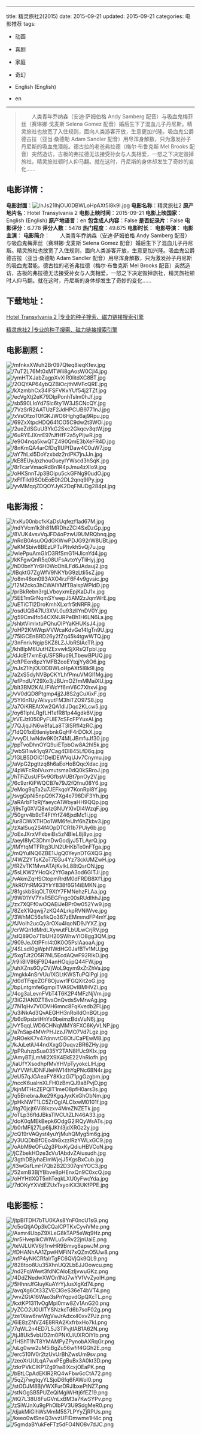 
---
title: 精灵旅社2(2015)
date: 2015-09-21
updated: 2015-09-21
categories: 电影推荐
tags:
- 动画
- 喜剧
- 家庭
- 奇幻

- English (English)
- en
---


> 　　人类青年乔纳森（安迪·萨姆伯格 Andy Samberg 配音）与吸血鬼梅菲丝（赛琳娜·戈麦斯 Selena Gomez 配音）婚后生下了混血儿子丹尼斯。精灵旅社也放宽了入住规则，面向人类游客开放，生意更加兴隆。吸血鬼公爵德古拉（亚当·桑德勒 Adam Sandler 配音）用尽浑身解数，只为激发孙子丹尼斯的吸血鬼潜能。德古拉的老爸弗拉德（梅尔·布鲁克斯 Mel Brooks 配音）突然造访，古板的弗拉德无法接受孙女与人类相爱，一怒之下决定毁掉旅社，精灵旅社顿时人仰马翻。就在这时，丹尼斯的身体却发生了奇妙的变化……

## **电影详情**：

**电影封面**：<img src="https://image.tmdb.org/t/p/w200/nJs21lhjOU0DBWLoHpAXt5l8k9l.jpg" alt="/nJs21lhjOU0DBWLoHpAXt5l8k9l.jpg" title="/nJs21lhjOU0DBWLoHpAXt5l8k9l.jpg">
**电影名称**：精灵旅社2
**原产地片名**：Hotel Transylvania 2
**电影上映时间**：2015-09-21
**电影上映国家**：English (English)
**原产地语言**：en
**包含成人内容**：False
**是否纪录片**：False
**电影评分**：6.778
**评分人数**：5478
**热门程度**：49.675
**电影时长**：
**电影导演**：
**电影主演**：
**电影简介**：　　人类青年乔纳森（安迪·萨姆伯格 Andy Samberg 配音）与吸血鬼梅菲丝（赛琳娜·戈麦斯 Selena Gomez 配音）婚后生下了混血儿子丹尼斯。精灵旅社也放宽了入住规则，面向人类游客开放，生意更加兴隆。吸血鬼公爵德古拉（亚当·桑德勒 Adam Sandler 配音）用尽浑身解数，只为激发孙子丹尼斯的吸血鬼潜能。德古拉的老爸弗拉德（梅尔·布鲁克斯 Mel Brooks 配音）突然造访，古板的弗拉德无法接受孙女与人类相爱，一怒之下决定毁掉旅社，精灵旅社顿时人仰马翻。就在这时，丹尼斯的身体却发生了奇妙的变化……

## **下载地址**：
[Hotel Transylvania 2 |专业的种子搜索、磁力链接搜索引擎](https://movie.amd794.com:2083/?search=Hotel%20Transylvania%202&ordering=&mode=match_phrase&page_size=10&page=1)

[精灵旅社2 |专业的种子搜索、磁力链接搜索引擎](https://movie.amd794.com:2083/?search=%E7%B2%BE%E7%81%B5%E6%97%85%E7%A4%BE2&ordering=&mode=match_phrase&page_size=10&page=1)
 

## **电影剧照**：
<img src="https://image.tmdb.org/t/p/original/mfnkxXWuh2Br097Qteq8ieqKfev.jpg" alt="/mfnkxXWuh2Br097Qteq8ieqKfev.jpg" title="/mfnkxXWuh2Br097Qteq8ieqKfev.jpg"><img src="https://image.tmdb.org/t/p/original/7uT2L76Mt0xMTWii8gAosW0Cjl4.jpg" alt="/7uT2L76Mt0xMTWii8gAosW0Cjl4.jpg" title="/7uT2L76Mt0xMTWii8gAosW0Cjl4.jpg"><img src="https://image.tmdb.org/t/p/original/ymHTXJabZagpXvXIR0litdXC8BT.jpg" alt="/ymHTXJabZagpXvXIR0litdXC8BT.jpg" title="/ymHTXJabZagpXvXIR0litdXC8BT.jpg"><img src="https://image.tmdb.org/t/p/original/2OQYAP64ybQZBiOcjthMVFcQRE.jpg" alt="/2OQYAP64ybQZBiOcjthMVFcQRE.jpg" title="/2OQYAP64ybQZBiOcjthMVFcQRE.jpg"><img src="https://image.tmdb.org/t/p/original/kXzmbhCx34lFSFVKxYUf54j2TZf.jpg" alt="/kXzmbhCx34lFSFVKxYUf54j2TZf.jpg" title="/kXzmbhCx34lFSFVKxYUf54j2TZf.jpg"><img src="https://image.tmdb.org/t/p/original/ecVgXtj2eK79DIpPonhTsIm0hJf.jpg" alt="/ecVgXtj2eK79DIpPonhTsIm0hJf.jpg" title="/ecVgXtj2eK79DIpPonhTsIm0hJf.jpg"><img src="https://image.tmdb.org/t/p/original/sb590LIoYd7Slc6ty1W3JSCNcQY.jpg" alt="/sb590LIoYd7Slc6ty1W3JSCNcQY.jpg" title="/sb590LIoYd7Slc6ty1W3JSCNcQY.jpg"><img src="https://image.tmdb.org/t/p/original/7VzSrR2AATUzF2JdHPCUB9771nJ.jpg" alt="/7VzSrR2AATUzF2JdHPCUB9771nJ.jpg" title="/7VzSrR2AATUzF2JdHPCUB9771nJ.jpg"><img src="https://image.tmdb.org/t/p/original/xVsOfzoT0fGKJWO6Hghg6aj9Rpu.jpg" alt="/xVsOfzoT0fGKJWO6Hghg6aj9Rpu.jpg" title="/xVsOfzoT0fGKJWO6Hghg6aj9Rpu.jpg"><img src="https://image.tmdb.org/t/p/original/69ZxXtpcHDQ641CO5C9dw2t3WOi.jpg" alt="/69ZxXtpcHDQ641CO5C9dw2t3WOi.jpg" title="/69ZxXtpcHDQ641CO5C9dw2t3WOi.jpg"><img src="https://image.tmdb.org/t/p/original/2ueZdSGuU3YkG2Sxc2Gkqcv3qtW.jpg" alt="/2ueZdSGuU3YkG2Sxc2Gkqcv3qtW.jpg" title="/2ueZdSGuU3YkG2Sxc2Gkqcv3qtW.jpg"><img src="https://image.tmdb.org/t/p/original/6uRYEJXnrE97rJfHfF2a5yPIjwR.jpg" alt="/6uRYEJXnrE97rJfHfF2a5yPIjwR.jpg" title="/6uRYEJXnrE97rJfHfF2a5yPIjwR.jpg"><img src="https://image.tmdb.org/t/p/original/e9O4nqa5kwQTZ490QmE3bXeFR4D.jpg" alt="/e9O4nqa5kwQTZ490QmE3bXeFR4D.jpg" title="/e9O4nqa5kwQTZ490QmE3bXeFR4D.jpg"><img src="https://image.tmdb.org/t/p/original/8nKmQA4arCfDq1lUPfDaw4C0uW7.jpg" alt="/8nKmQA4arCfDq1lUPfDaw4C0uW7.jpg" title="/8nKmQA4arCfDq1lUPfDaw4C0uW7.jpg"><img src="https://image.tmdb.org/t/p/original/aY7hLxI5DoYzxbdz2rdPK7jnJJn.jpg" alt="/aY7hLxI5DoYzxbdz2rdPK7jnJJn.jpg" title="/aY7hLxI5DoYzxbdz2rdPK7jnJJn.jpg"><img src="https://image.tmdb.org/t/p/original/kE8EUyJpzhouOueyIYWscd3hSqK.jpg" alt="/kE8EUyJpzhouOueyIYWscd3hSqK.jpg" title="/kE8EUyJpzhouOueyIYWscd3hSqK.jpg"><img src="https://image.tmdb.org/t/p/original/8rTcarVmaoRd8n1R4pJmu4zXIo9.jpg" alt="/8rTcarVmaoRd8n1R4pJmu4zXIo9.jpg" title="/8rTcarVmaoRd8n1R4pJmu4zXIo9.jpg"><img src="https://image.tmdb.org/t/p/original/oHKSnnTJp3BOipu5ckGFNg90udO.jpg" alt="/oHKSnnTJp3BOipu5ckGFNg90udO.jpg" title="/oHKSnnTJp3BOipu5ckGFNg90udO.jpg"><img src="https://image.tmdb.org/t/p/original/xFfTild9SObEoE0h2DL2qnq9IPy.jpg" alt="/xFfTild9SObEoE0h2DL2qnq9IPy.jpg" title="/xFfTild9SObEoE0h2DL2qnq9IPy.jpg"><img src="https://image.tmdb.org/t/p/original/yvMMqqZDQOYJyK2DqFNUDg284pI.jpg" alt="/yvMMqqZDQOYJyK2DqFNUDg284pI.jpg" title="/yvMMqqZDQOYJyK2DqFNUDg284pI.jpg">

## **电影海报**：
<img src="https://image.tmdb.org/t/p/original/rxKu00nbcfkKaDsUqfezf1ad67M.jpg" alt="/rxKu00nbcfkKaDsUqfezf1ad67M.jpg" title="/rxKu00nbcfkKaDsUqfezf1ad67M.jpg"><img src="https://image.tmdb.org/t/p/original/ndYVcm1k3h81MRDhzZCI4SxDzGp.jpg" alt="/ndYVcm1k3h81MRDhzZCI4SxDzGp.jpg" title="/ndYVcm1k3h81MRDhzZCI4SxDzGp.jpg"><img src="https://image.tmdb.org/t/p/original/8VUK4vsvVqJFD4oPzwU9UMRQbnq.jpg" alt="/8VUK4vsvVqJFD4oPzwU9UMRQbnq.jpg" title="/8VUK4vsvVqJFD4oPzwU9UMRQbnq.jpg"><img src="https://image.tmdb.org/t/p/original/nRdB0AsuOQdGKWwPDJG92rW8UBt.jpg" alt="/nRdB0AsuOQdGKWwPDJG92rW8UBt.jpg" title="/nRdB0AsuOQdGKWwPDJG92rW8UBt.jpg"><img src="https://image.tmdb.org/t/p/original/eKMSbiw8BEzLPTuPItvkh5vQj7u.jpg" alt="/eKMSbiw8BEzLPTuPItvkh5vQj7u.jpg" title="/eKMSbiw8BEzLPTuPItvkh5vQj7u.jpg"><img src="https://image.tmdb.org/t/p/original/wiePpuAmGIrD3RfSmG1HJlcnYd4.jpg" alt="/wiePpuAmGIrD3RfSmG1HJlcnYd4.jpg" title="/wiePpuAmGIrD3RfSmG1HJlcnYd4.jpg"><img src="https://image.tmdb.org/t/p/original/kKFgwQnR5q08UFsAvtoYyTIiHyj.jpg" alt="/kKFgwQnR5q08UFsAvtoYyTIiHyj.jpg" title="/kKFgwQnR5q08UFsAvtoYyTIiHyj.jpg"><img src="https://image.tmdb.org/t/p/original/hD0bnYYr6H0WcOhILFd6JAdauj2.jpg" alt="/hD0bnYYr6H0WcOhILFd6JAdauj2.jpg" title="/hD0bnYYr6H0WcOhILFd6JAdauj2.jpg"><img src="https://image.tmdb.org/t/p/original/lBqktG7ZgWfV9NKYbG9zLtIi5sZ.jpg" alt="/lBqktG7ZgWfV9NKYbG9zLtIi5sZ.jpg" title="/lBqktG7ZgWfV9NKYbG9zLtIi5sZ.jpg"><img src="https://image.tmdb.org/t/p/original/o8m46on093AXO4rzF6F4v9gvsic.jpg" alt="/o8m46on093AXO4rzF6F4v9gvsic.jpg" title="/o8m46on093AXO4rzF6F4v9gvsic.jpg"><img src="https://image.tmdb.org/t/p/original/12M2cko3hCWAIYMfTBaispWPldD.jpg" alt="/12M2cko3hCWAIYMfTBaispWPldD.jpg" title="/12M2cko3hCWAIYMfTBaispWPldD.jpg"><img src="https://image.tmdb.org/t/p/original/prBkRebn3rgLVboyxmEpjKaDJ1x.jpg" alt="/prBkRebn3rgLVboyxmEpjKaDJ1x.jpg" title="/prBkRebn3rgLVboyxmEpjKaDJ1x.jpg"><img src="https://image.tmdb.org/t/p/original/5EE1mGrNqmSYwepJ5AM2zJqmWrE.jpg" alt="/5EE1mGrNqmSYwepJ5AM2zJqmWrE.jpg" title="/5EE1mGrNqmSYwepJ5AM2zJqmWrE.jpg"><img src="https://image.tmdb.org/t/p/original/uETiCTl2DroKmhXLxrfr5tNRFR.jpg" alt="/uETiCTl2DroKmhXLxrfr5tNRFR.jpg" title="/uETiCTl2DroKmhXLxrfr5tNRFR.jpg"><img src="https://image.tmdb.org/t/p/original/osdUQB47lU3XVL0u93zlIYnDV0Y.jpg" alt="/osdUQB47lU3XVL0u93zlIYnDV0Y.jpg" title="/osdUQB47lU3XVL0u93zlIYnDV0Y.jpg"><img src="https://image.tmdb.org/t/p/original/g59Cm4fo54CXNURPeBh1H6LN6La.jpg" alt="/g59Cm4fo54CXNURPeBh1H6LN6La.jpg" title="/g59Cm4fo54CXNURPeBh1H6LN6La.jpg"><img src="https://image.tmdb.org/t/p/original/shbtVimIxtuPQhuOlPYaKHUKsJ4.jpg" alt="/shbtVimIxtuPQhuOlPYaKHUKsJ4.jpg" title="/shbtVimIxtuPQhuOlPYaKHUKsJ4.jpg"><img src="https://image.tmdb.org/t/p/original/oHP2KMWqsVVWcaKdvGe14IgTn9U.jpg" alt="/oHP2KMWqsVVWcaKdvGe14IgTn9U.jpg" title="/oHP2KMWqsVVWcaKdvGe14IgTn9U.jpg"><img src="https://image.tmdb.org/t/p/original/75lGCEnBRD26y2fZq45k4tgwWTQ.jpg" alt="/75lGCEnBRD26y2fZq45k4tgwWTQ.jpg" title="/75lGCEnBRD26y2fZq45k4tgwWTQ.jpg"><img src="https://image.tmdb.org/t/p/original/3nFnrivNgipSKZ8LZJJbRSlAcTR.jpg" alt="/3nFnrivNgipSKZ8LZJJbRSlAcTR.jpg" title="/3nFnrivNgipSKZ8LZJJbRSlAcTR.jpg"><img src="https://image.tmdb.org/t/p/original/kh8lpM6UutHZExvwkSjXRsQTpbl.jpg" alt="/kh8lpM6UutHZExvwkSjXRsQTpbl.jpg" title="/kh8lpM6UutHZExvwkSjXRsQTpbl.jpg"><img src="https://image.tmdb.org/t/p/original/dJcEf7xmEqUSFSRud9LTbewBPUQ.jpg" alt="/dJcEf7xmEqUSFSRud9LTbewBPUQ.jpg" title="/dJcEf7xmEqUSFSRud9LTbewBPUQ.jpg"><img src="https://image.tmdb.org/t/p/original/cftPEen8pzYMFB2coEYtqjYy8O6.jpg" alt="/cftPEen8pzYMFB2coEYtqjYy8O6.jpg" title="/cftPEen8pzYMFB2coEYtqjYy8O6.jpg"><img src="https://image.tmdb.org/t/p/original/nJs21lhjOU0DBWLoHpAXt5l8k9l.jpg" alt="/nJs21lhjOU0DBWLoHpAXt5l8k9l.jpg" title="/nJs21lhjOU0DBWLoHpAXt5l8k9l.jpg"><img src="https://image.tmdb.org/t/p/original/a2xS5dyNVBpCKYLhfPmuVMGl1Mg.jpg" alt="/a2xS5dyNVBpCKYLhfPmuVMGl1Mg.jpg" title="/a2xS5dyNVBpCKYLhfPmuVMGl1Mg.jpg"><img src="https://image.tmdb.org/t/p/original/efPndUY29Xo3jJBUmOZfmMMaiXU.jpg" alt="/efPndUY29Xo3jJBUmOZfmMMaiXU.jpg" title="/efPndUY29Xo3jJBUmOZfmMMaiXU.jpg"><img src="https://image.tmdb.org/t/p/original/blt3BM2KALIFWcYf6mV6C7Xhxvi.jpg" alt="/blt3BM2KALIFWcYf6mV6C7Xhxvi.jpg" title="/blt3BM2KALIFWcYf6mV6C7Xhxvi.jpg"><img src="https://image.tmdb.org/t/p/original/vV0dQD8Ptgmp4jj2J8S2gCuXixF.jpg" alt="/vV0dQD8Ptgmp4jj2J8S2gCuXixF.jpg" title="/vV0dQD8Ptgmp4jj2J8S2gCuXixF.jpg"><img src="https://image.tmdb.org/t/p/original/5YI6n1Uy7AlvyutFM3hiTZO97S8.jpg" alt="/5YI6n1Uy7AlvyutFM3hiTZO97S8.jpg" title="/5YI6n1Uy7AlvyutFM3hiTZO97S8.jpg"><img src="https://image.tmdb.org/t/p/original/a7OiKREAtXw2QA1dlJDqc2KLcw5.jpg" alt="/a7OiKREAtXw2QA1dlJDqc2KLcw5.jpg" title="/a7OiKREAtXw2QA1dlJDqc2KLcw5.jpg"><img src="https://image.tmdb.org/t/p/original/oy61lphLRgfLH1efR81p44gdk6V.jpg" alt="/oy61lphLRgfLH1efR81p44gdk6V.jpg" title="/oy61lphLRgfLH1efR81p44gdk6V.jpg"><img src="https://image.tmdb.org/t/p/original/rVEJzI050PyFUlE7cSFcFPYuxAI.jpg" alt="/rVEJzI050PyFUlE7cSFcFPYuxAI.jpg" title="/rVEJzI050PyFUlE7cSFcFPYuxAI.jpg"><img src="https://image.tmdb.org/t/p/original/7QJjqJiN6w8faLa8T3ISRfI4zRC.jpg" alt="/7QJjqJiN6w8faLa8T3ISRfI4zRC.jpg" title="/7QJjqJiN6w8faLa8T3ISRfI4zRC.jpg"><img src="https://image.tmdb.org/t/p/original/1dQ01xiEtleniybnkGqHF4rDOkX.jpg" alt="/1dQ01xiEtleniybnkGqHF4rDOkX.jpg" title="/1dQ01xiEtleniybnkGqHF4rDOkX.jpg"><img src="https://image.tmdb.org/t/p/original/vvyDLlwNdw9K0t74MLJBmfuJf30.jpg" alt="/vvyDLlwNdw9K0t74MLJBmfuJf30.jpg" title="/vvyDLlwNdw9K0t74MLJBmfuJf30.jpg"><img src="https://image.tmdb.org/t/p/original/ppTvoDhnOYQ9uiETpbOw8A2hI5k.jpg" alt="/ppTvoDhnOYQ9uiETpbOw8A2hI5k.jpg" title="/ppTvoDhnOYQ9uiETpbOw8A2hI5k.jpg"><img src="https://image.tmdb.org/t/p/original/wbSi1iwk1yq97Cag4Dl845LfD6q.jpg" alt="/wbSi1iwk1yq97Cag4Dl845LfD6q.jpg" title="/wbSi1iwk1yq97Cag4Dl845LfD6q.jpg"><img src="https://image.tmdb.org/t/p/original/1GLB5DOlC1DelDEWVqUJv7Cnymu.jpg" alt="/1GLB5DOlC1DelDEWVqUJv7Cnymu.jpg" title="/1GLB5DOlC1DelDEWVqUJv7Cnymu.jpg"><img src="https://image.tmdb.org/t/p/original/aVpG2pgttzq8h6aEoHoBQqcXdac.jpg" alt="/aVpG2pgttzq8h6aEoHoBQqcXdac.jpg" title="/aVpG2pgttzq8h6aEoHoBQqcXdac.jpg"><img src="https://image.tmdb.org/t/p/original/4pWFcRoIVuxmutsma0dQ0kSRroJ.jpg" alt="/4pWFcRoIVuxmutsma0dQ0kSRroJ.jpg" title="/4pWFcRoIVuxmutsma0dQ0kSRroJ.jpg"><img src="https://image.tmdb.org/t/p/original/hTFiZusUF5v9GfbsVUBt7pnOy2V.jpg" alt="/hTFiZusUF5v9GfbsVUBt7pnOy2V.jpg" title="/hTFiZusUF5v9GfbsVUBt7pnOy2V.jpg"><img src="https://image.tmdb.org/t/p/original/6c9zrKiFWQCB7e79J2fQfnu08Y6.jpg" alt="/6c9zrKiFWQCB7e79J2fQfnu08Y6.jpg" title="/6c9zrKiFWQCB7e79J2fQfnu08Y6.jpg"><img src="https://image.tmdb.org/t/p/original/eMog9qTa2u7JEFkqoY7KonRpl8Y.jpg" alt="/eMog9qTa2u7JEFkqoY7KonRpl8Y.jpg" title="/eMog9qTa2u7JEFkqoY7KonRpl8Y.jpg"><img src="https://image.tmdb.org/t/p/original/svgQpNi5npQ9K7Xg4e798DiF3Yh.jpg" alt="/svgQpNi5npQ9K7Xg4e798DiF3Yh.jpg" title="/svgQpNi5npQ9K7Xg4e798DiF3Yh.jpg"><img src="https://image.tmdb.org/t/p/original/aRArbF1zRjYaeycA1WbyaHH9QQp.jpg" alt="/aRArbF1zRjYaeycA1WbyaHH9QQp.jpg" title="/aRArbF1zRjYaeycA1WbyaHH9QQp.jpg"><img src="https://image.tmdb.org/t/p/original/j9sTg0XVQ8wIzGNUYXIvDl4WzqF.jpg" alt="/j9sTg0XVQ8wIzGNUYXIvDl4WzqF.jpg" title="/j9sTg0XVQ8wIzGNUYXIvDl4WzqF.jpg"><img src="https://image.tmdb.org/t/p/original/50grv4b9cT4FtYrfZ46jxdMc1i.jpg" alt="/50grv4b9cT4FtYrfZ46jxdMc1i.jpg" title="/50grv4b9cT4FtYrfZ46jxdMc1i.jpg"><img src="https://image.tmdb.org/t/p/original/ur8CiWXTHDo1WM6feUhf6hZkbv3.jpg" alt="/ur8CiWXTHDo1WM6feUhf6hZkbv3.jpg" title="/ur8CiWXTHDo1WM6feUhf6hZkbv3.jpg"><img src="https://image.tmdb.org/t/p/original/zXalSuq2S4f4OpDTCR1b7PUiy6b.jpg" alt="/zXalSuq2S4f4OpDTCR1b7PUiy6b.jpg" title="/zXalSuq2S4f4OpDTCR1b7PUiy6b.jpg"><img src="https://image.tmdb.org/t/p/original/oExJXrxVFxbeiBs5zNBleL8j8yo.jpg" alt="/oExJXrxVFxbeiBs5zNBleL8j8yo.jpg" title="/oExJXrxVFxbeiBs5zNBleL8j8yo.jpg"><img src="https://image.tmdb.org/t/p/original/aeyI8IyC3DhmDwGodjyJ5TLAyrQ.jpg" alt="/aeyI8IyC3DhmDwGodjyJ5TLAyrQ.jpg" title="/aeyI8IyC3DhmDwGodjyJ5TLAyrQ.jpg"><img src="https://image.tmdb.org/t/p/original/lMYtqMTFRtg3UN2UHKbTe0nFTga.jpg" alt="/lMYtqMTFRtg3UN2UHKbTe0nFTga.jpg" title="/lMYtqMTFRtg3UN2UHKbTe0nFTga.jpg"><img src="https://image.tmdb.org/t/p/original/mQYuINQ6ZBE1iJgQ0YeynDTGXQG.jpg" alt="/mQYuINQ6ZBE1iJgQ0YeynDTGXQG.jpg" title="/mQYuINQ6ZBE1iJgQ0YeynDTGXQG.jpg"><img src="https://image.tmdb.org/t/p/original/4WZ2YTsKZoT7EGu4Yz73ckUMZwH.jpg" alt="/4WZ2YTsKZoT7EGu4Yz73ckUMZwH.jpg" title="/4WZ2YTsKZoT7EGu4Yz73ckUMZwH.jpg"><img src="https://image.tmdb.org/t/p/original/fRZvTK1MvnATAjKvIkL88tQsrON.jpg" alt="/fRZvTK1MvnATAjKvIkL88tQsrON.jpg" title="/fRZvTK1MvnATAjKvIkL88tQsrON.jpg"><img src="https://image.tmdb.org/t/p/original/5sLKW2YHcQk2YfGapA3od6GITJl.jpg" alt="/5sLKW2YHcQk2YfGapA3od6GITJl.jpg" title="/5sLKW2YHcQk2YfGapA3od6GITJl.jpg"><img src="https://image.tmdb.org/t/p/original/vAkmZqHSCtopmRrdM0dFRDB8Xf1.jpg" alt="/vAkmZqHSCtopmRrdM0dFRDB8Xf1.jpg" title="/vAkmZqHSCtopmRrdM0dFRDB8Xf1.jpg"><img src="https://image.tmdb.org/t/p/original/ikR0YtRMG3YlrY838f6G14iEMKN.jpg" alt="/ikR0YtRMG3YlrY838f6G14iEMKN.jpg" title="/ikR0YtRMG3YlrY838f6G14iEMKN.jpg"><img src="https://image.tmdb.org/t/p/original/8fgskbSiqOLT9XtY7FMNehzFLAa.jpg" alt="/8fgskbSiqOLT9XtY7FMNehzFLAa.jpg" title="/8fgskbSiqOLT9XtY7FMNehzFLAa.jpg"><img src="https://image.tmdb.org/t/p/original/9W01YV7YxR5EGFngc00sRUdIhhJ.jpg" alt="/9W01YV7YxR5EGFngc00sRUdIhhJ.jpg" title="/9W01YV7YxR5EGFngc00sRUdIhhJ.jpg"><img src="https://image.tmdb.org/t/p/original/zx7XQFf0wOQAEiJeBPr0w052Yw9.jpg" alt="/zx7XQFf0wOQAEiJeBPr0w052Yw9.jpg" title="/zx7XQFf0wOQAEiJeBPr0w052Yw9.jpg"><img src="https://image.tmdb.org/t/p/original/8ZeX1Qqwjj7zKQ4ALrkpRVNIWve.jpg" alt="/8ZeX1Qqwjj7zKQ4ALrkpRVNIWve.jpg" title="/8ZeX1Qqwjj7zKQ4ALrkpRVNIWve.jpg"><img src="https://image.tmdb.org/t/p/original/3WhMC56sfikQo367zEMmmdFP4mY.jpg" alt="/3WhMC56sfikQo367zEMmmdFP4mY.jpg" title="/3WhMC56sfikQo367zEMmmdFP4mY.jpg"><img src="https://image.tmdb.org/t/p/original/fJVoIh2ucQy3rOXu4IqoND9JYXZ.jpg" alt="/fJVoIh2ucQy3rOXu4IqoND9JYXZ.jpg" title="/fJVoIh2ucQy3rOXu4IqoND9JYXZ.jpg"><img src="https://image.tmdb.org/t/p/original/crWQn1dMrdLXywutFLbULwCrjRV.jpg" alt="/crWQn1dMrdLXywutFLbULwCrjRV.jpg" title="/crWQn1dMrdLXywutFLbULwCrjRV.jpg"><img src="https://image.tmdb.org/t/p/original/sIQ89Oo7TbUH20SWhwYlO8gg3QM.jpg" alt="/sIQ89Oo7TbUH20SWhwYlO8gg3QM.jpg" title="/sIQ89Oo7TbUH20SWhwYlO8gg3QM.jpg"><img src="https://image.tmdb.org/t/p/original/909JeJXtPFnl4t0K0O5PsIAaoaA.jpg" alt="/909JeJXtPFnl4t0K0O5PsIAaoaA.jpg" title="/909JeJXtPFnl4t0K0O5PsIAaoaA.jpg"><img src="https://image.tmdb.org/t/p/original/4SLsdl0gWphl1WdHG0JafBTv1MU.jpg" alt="/4SLsdl0gWphl1WdHG0JafBTv1MU.jpg" title="/4SLsdl0gWphl1WdHG0JafBTv1MU.jpg"><img src="https://image.tmdb.org/t/p/original/5xgTJt2O5R7NL5EcdAQwF92RIkD.jpg" alt="/5xgTJt2O5R7NL5EcdAQwF92RIkD.jpg" title="/5xgTJt2O5R7NL5EcdAQwF92RIkD.jpg"><img src="https://image.tmdb.org/t/p/original/r9Ii8IV86jF9D4anHOqjipQ44FW.jpg" alt="/r9Ii8IV86jF9D4anHOqjipQ44FW.jpg" title="/r9Ii8IV86jF9D4anHOqjipQ44FW.jpg"><img src="https://image.tmdb.org/t/p/original/uhXZns6OyCVjWoL9qym9xZrZhVa.jpg" alt="/uhXZns6OyCVjWoL9qym9xZrZhVa.jpg" title="/uhXZns6OyCVjWoL9qym9xZrZhVa.jpg"><img src="https://image.tmdb.org/t/p/original/mgkk4nSrVUu1XGLtKWSTuPQiPgI.jpg" alt="/mgkk4nSrVUu1XGLtKWSTuPQiPgI.jpg" title="/mgkk4nSrVUu1XGLtKWSTuPQiPgI.jpg"><img src="https://image.tmdb.org/t/p/original/d0dTFqjeZGF8Ojuwr1FGQXit2oG.jpg" alt="/d0dTFqjeZGF8Ojuwr1FGQXit2oG.jpg" title="/d0dTFqjeZGF8Ojuwr1FGQXit2oG.jpg"><img src="https://image.tmdb.org/t/p/original/bpLntgmfe6gmpiTVA9DvI8MHVZi.jpg" alt="/bpLntgmfe6gmpiTVA9DvI8MHVZi.jpg" title="/bpLntgmfe6gmpiTVA9DvI8MHVZi.jpg"><img src="https://image.tmdb.org/t/p/original/4cg3aLevnFVbT4T6K2P4MFzNjVm.jpg" alt="/4cg3aLevnFVbT4T6K2P4MFzNjVm.jpg" title="/4cg3aLevnFVbT4T6K2P4MFzNjVm.jpg"><img src="https://image.tmdb.org/t/p/original/3iG2IAN0ZT8vsOnQvdsSvMrwAg.jpg" alt="/3iG2IAN0ZT8vsOnQvdsSvMrwAg.jpg" title="/3iG2IAN0ZT8vsOnQvdsSvMrwAg.jpg"><img src="https://image.tmdb.org/t/p/original/7N1qHv7V0DVH6mnc8FqKvedb2FI.jpg" alt="/7N1qHv7V0DVH6mnc8FqKvedb2FI.jpg" title="/7N1qHv7V0DVH6mnc8FqKvedb2FI.jpg"><img src="https://image.tmdb.org/t/p/original/u3iNkAd3QvAEGHH3nRoIIdOnBQt.jpg" alt="/u3iNkAd3QvAEGHH3nRoIIdOnBQt.jpg" title="/u3iNkAd3QvAEGHH3nRoIIdOnBQt.jpg"><img src="https://image.tmdb.org/t/p/original/b6d9psbriHhYx0beimzBdsVuN6j.jpg" alt="/b6d9psbriHhYx0beimzBdsVuN6j.jpg" title="/b6d9psbriHhYx0beimzBdsVuN6j.jpg"><img src="https://image.tmdb.org/t/p/original/vY5qqLWD6CHNqMMY8FXC6KyVLNP.jpg" alt="/vY5qqLWD6CHNqMMY8FXC6KyVLNP.jpg" title="/vY5qqLWD6CHNqMMY8FXC6KyVLNP.jpg"><img src="https://image.tmdb.org/t/p/original/a7nSap4MVrPHJzzJ7MO7Vd7Lgz.jpg" alt="/a7nSap4MVrPHJzzJ7MO7Vd7Lgz.jpg" title="/a7nSap4MVrPHJzzJ7MO7Vd7Lgz.jpg"><img src="https://image.tmdb.org/t/p/original/sROekK7v47dnnvtO8OtJCaPEwM8.jpg" alt="/sROekK7v47dnnvtO8OtJCaPEwM8.jpg" title="/sROekK7v47dnnvtO8OtJCaPEwM8.jpg"><img src="https://image.tmdb.org/t/p/original/kJuLetiU44ndXxgGOuqvzBR6ZHy.jpg" alt="/kJuLetiU44ndXxgGOuqvzBR6ZHy.jpg" title="/kJuLetiU44ndXxgGOuqvzBR6ZHy.jpg"><img src="https://image.tmdb.org/t/p/original/pPRuhzpSua035Y2TAN8lfUc9KIx.jpg" alt="/pPRuhzpSua035Y2TAN8lfUc9KIx.jpg" title="/pPRuhzpSua035Y2TAN8lfUc9KIx.jpg"><img src="https://image.tmdb.org/t/p/original/AmyBTjLmMI2X9X4EkE22VnRiofh.jpg" alt="/AmyBTjLmMI2X9X4EkE22VnRiofh.jpg" title="/AmyBTjLmMI2X9X4EkE22VnRiofh.jpg"><img src="https://image.tmdb.org/t/p/original/iaUfYXsodhpfMvYHVpTyyokcLlH.jpg" alt="/iaUfYXsodhpfMvYHVpTyyokcLlH.jpg" title="/iaUfYXsodhpfMvYHVpTyyokcLlH.jpg"><img src="https://image.tmdb.org/t/p/original/uYVWfUDNFJIeHW14hYqPNc68N4r.jpg" alt="/uYVWfUDNFJIeHW14hYqPNc68N4r.jpg" title="/uYVWfUDNFJIeHW14hYqPNc68N4r.jpg"><img src="https://image.tmdb.org/t/p/original/eU57qJGAeaFY8KkzGi71pgGzgbm.jpg" alt="/eU57qJGAeaFY8KkzGi71pgGzgbm.jpg" title="/eU57qJGAeaFY8KkzGi71pgGzgbm.jpg"><img src="https://image.tmdb.org/t/p/original/nccK6ualrnXLFH0zBmQJ9a8PvjD.jpg" alt="/nccK6ualrnXLFH0zBmQJ9a8PvjD.jpg" title="/nccK6ualrnXLFH0zBmQJ9a8PvjD.jpg"><img src="https://image.tmdb.org/t/p/original/kjnMTHcZEPQIT1meO8pfH0ars3s.jpg" alt="/kjnMTHcZEPQIT1meO8pfH0ars3s.jpg" title="/kjnMTHcZEPQIT1meO8pfH0ars3s.jpg"><img src="https://image.tmdb.org/t/p/original/q5BnebraJke29KgqJyxKxGhObNm.jpg" alt="/q5BnebraJke29KgqJyxKxGhObNm.jpg" title="/q5BnebraJke29KgqJyxKxGhObNm.jpg"><img src="https://image.tmdb.org/t/p/original/pHkNWT1LC5ZrOgIALCIxwM0101f.jpg" alt="/pHkNWT1LC5ZrOgIALCIxwM0101f.jpg" title="/pHkNWT1LC5ZrOgIALCIxwM0101f.jpg"><img src="https://image.tmdb.org/t/p/original/itg70jcjt6Vi8lkzxv4MmZNZETk.jpg" alt="/itg70jcjt6Vi8lkzxv4MmZNZETk.jpg" title="/itg70jcjt6Vi8lkzxv4MmZNZETk.jpg"><img src="https://image.tmdb.org/t/p/original/oTLp36fldJBksTIVCUtZLN46A33.jpg" alt="/oTLp36fldJBksTIVCUtZLN46A33.jpg" title="/oTLp36fldJBksTIVCUtZLN46A33.jpg"><img src="https://image.tmdb.org/t/p/original/doK0qMEkBepk6OdgG2lRQyWsATs.jpg" alt="/doK0qMEkBepk6OdgG2lRQyWsATs.jpg" title="/doK0qMEkBepk6OdgG2lRQyWsATs.jpg"><img src="https://image.tmdb.org/t/p/original/b0rMFIj27Lp6ljJKhl3jdXRGz2y.jpg" alt="/b0rMFIj27Lp6ljJKhl3jdXRGz2y.jpg" title="/b0rMFIj27Lp6ljJKhl3jdXRGz2y.jpg"><img src="https://image.tmdb.org/t/p/original/cQ19rVAQyst4yuYjMuhQMyg5m6g.jpg" alt="/cQ19rVAQyst4yuYjMuhQMyg5m6g.jpg" title="/cQ19rVAQyst4yuYjMuhQMyg5m6g.jpg"><img src="https://image.tmdb.org/t/p/original/y3UQDbBfOEo4hGxzzlRzYWLxGC9.jpg" alt="/y3UQDbBfOEo4hGxzzlRzYWLxGC9.jpg" title="/y3UQDbBfOEo4hGxzzlRzYWLxGC9.jpg"><img src="https://image.tmdb.org/t/p/original/oAbM9eOFu2g3PbxKyQdiuHBVCoN.jpg" alt="/oAbM9eOFu2g3PbxKyQdiuHBVCoN.jpg" title="/oAbM9eOFu2g3PbxKyQdiuHBVCoN.jpg"><img src="https://image.tmdb.org/t/p/original/jCZbekHOze3cVu1AbdvZAiusudh.jpg" alt="/jCZbekHOze3cVu1AbdvZAiusudh.jpg" title="/jCZbekHOze3cVu1AbdvZAiusudh.jpg"><img src="https://image.tmdb.org/t/p/original/3gthDBjyhaElmWjejJ5KgsBxCub.jpg" alt="/3gthDBjyhaElmWjejJ5KgsBxCub.jpg" title="/3gthDBjyhaElmWjejJ5KgsBxCub.jpg"><img src="https://image.tmdb.org/t/p/original/I3wGsfLmH7Qb2B2D307qnlYOC3.jpg" alt="/I3wGsfLmH7Qb2B2D307qnlYOC3.jpg" title="/I3wGsfLmH7Qb2B2D307qnlYOC3.jpg"><img src="https://image.tmdb.org/t/p/original/52xmB3BjYBbve8pHEnxQn9C0xcQ.jpg" alt="/52xmB3BjYBbve8pHEnxQn9C0xcQ.jpg" title="/52xmB3BjYBbve8pHEnxQn9C0xcQ.jpg"><img src="https://image.tmdb.org/t/p/original/oHYHtlXQT5nhTeqkLXU0yFwcYda.jpg" alt="/oHYHtlXQT5nhTeqkLXU0yFwcYda.jpg" title="/oHYHtlXQT5nhTeqkLXU0yFwcYda.jpg"><img src="https://image.tmdb.org/t/p/original/7dOKyYXVdEZUxTxyoiKX3UKfPPE.jpg" alt="/7dOKyYXVdEZUxTxyoiKX3UKfPPE.jpg" title="/7dOKyYXVdEZUxTxyoiKX3UKfPPE.jpg">

## **电影图标**：
<img src="https://image.tmdb.org/t/p/original/jtpBlTDH7bTU0KAs8YnF0ncU1sG.png" alt="/jtpBlTDH7bTU0KAs8YnF0ncU1sG.png" title="/jtpBlTDH7bTU0KAs8YnF0ncU1sG.png"><img src="https://image.tmdb.org/t/p/original/c5oQtjAOp3kCQalCPTKxCyviVMe.png" alt="/c5oQtjAOp3kCQalCPTKxCyviVMe.png" title="/c5oQtjAOp3kCQalCPTKxCyviVMe.png"><img src="https://image.tmdb.org/t/p/original/Axmr4UbpZ9XLeG8kTAP5eWq9Hz.png" alt="/Axmr4UbpZ9XLeG8kTAP5eWq9Hz.png" title="/Axmr4UbpZ9XLeG8kTAP5eWq9Hz.png"><img src="https://image.tmdb.org/t/p/original/nr5HvepIkCWIWLu5vRv22jnUaiE.png" alt="/nr5HvepIkCWIWLu5vRv22jnUaiE.png" title="/nr5HvepIkCWIWLu5vRv22jnUaiE.png"><img src="https://image.tmdb.org/t/p/original/teVJLUKV6jI1rwHR9Bmvg8apwJM.png" alt="/teVJLUKV6jI1rwHR9Bmvg8apwJM.png" title="/teVJLUKV6jI1rwHR9Bmvg8apwJM.png"><img src="https://image.tmdb.org/t/p/original/fDHANhAA1ZpwHMFiN7xQZmO5Uw8.png" alt="/fDHANhAA1ZpwHMFiN7xQZmO5Uw8.png" title="/fDHANhAA1ZpwHMFiN7xQZmO5Uw8.png"><img src="https://image.tmdb.org/t/p/original/nfP4yNKCRfaIrTgFC6QVjQk9QL9.png" alt="/nfP4yNKCRfaIrTgFC6QVjQk9QL9.png" title="/nfP4yNKCRfaIrTgFC6QVjQk9QL9.png"><img src="https://image.tmdb.org/t/p/original/828too8Uu35XhnUQ2LbEJJOowcu.png" alt="/828too8Uu35XhnUQ2LbEJJOowcu.png" title="/828too8Uu35XhnUQ2LbEJJOowcu.png"><img src="https://image.tmdb.org/t/p/original/nd2FqWAwt3fdNCAIoEzljvwuGKz.png" alt="/nd2FqWAwt3fdNCAIoEzljvwuGKz.png" title="/nd2FqWAwt3fdNCAIoEzljvwuGKz.png"><img src="https://image.tmdb.org/t/p/original/4DdZNedwXWOn1Nd7wYVfVvZyoIH.png" alt="/4DdZNedwXWOn1Nd7wYVfVvZyoIH.png" title="/4DdZNedwXWOn1Nd7wYVfVvZyoIH.png"><img src="https://image.tmdb.org/t/p/original/5HhnrJfGIuyKuAYrYjJusXgKd74.png" alt="/5HhnrJfGIuyKuAYrYjJusXgKd74.png" title="/5HhnrJfGIuyKuAYrYjJusXgKd74.png"><img src="https://image.tmdb.org/t/p/original/avqXg6Ot33ZVEClGeS36eT4bVT4.png" alt="/avqXg6Ot33ZVEClGeS36eT4bVT4.png" title="/avqXg6Ot33ZVEClGeS36eT4bVT4.png"><img src="https://image.tmdb.org/t/p/original/wvZGtA16Wao3sPnYqpvdGpQXcTL.png" alt="/wvZGtA16Wao3sPnYqpvdGpQXcTL.png" title="/wvZGtA16Wao3sPnYqpvdGpQXcTL.png"><img src="https://image.tmdb.org/t/p/original/kxtKP1311vOgMpi0mw8Zv1AnG20.png" alt="/kxtKP1311vOgMpi0mw8Zv1AnG20.png" title="/kxtKP1311vOgMpi0mw8Zv1AnG20.png"><img src="https://image.tmdb.org/t/p/original/yZCO2U0UlTYSNzkcTd6b7soF02g.png" alt="/yZCO2U0UlTYSNzkcTd6b7soF02g.png" title="/yZCO2U0UlTYSNzkcTd6b7soF02g.png"><img src="https://image.tmdb.org/t/p/original/ze1Xaw6rwWgVwJrAdxx40xvZPJz.png" alt="/ze1Xaw6rwWgVwJrAdxx40xvZPJz.png" title="/ze1Xaw6rwWgVwJrAdxx40xvZPJz.png"><img src="https://image.tmdb.org/t/p/original/6iE8zZNVZ4E8RRA2KxfrbxHo7kI.png" alt="/6iE8zZNVZ4E8RRA2KxfrbxHo7kI.png" title="/6iE8zZNVZ4E8RRA2KxfrbxHo7kI.png"><img src="https://image.tmdb.org/t/p/original/7qWL2n4ED7L5J3TPvjtIAB1A62N.png" alt="/7qWL2n4ED7L5J3TPvjtIAB1A62N.png" title="/7qWL2n4ED7L5J3TPvjtIAB1A62N.png"><img src="https://image.tmdb.org/t/p/original/tjJ8Uk5vbUD2m0PNKUiUXROiYIb.png" alt="/tjJ8Uk5vbUD2m0PNKUiUXROiYIb.png" title="/tjJ8Uk5vbUD2m0PNKUiUXROiYIb.png"><img src="https://image.tmdb.org/t/p/original/1HShT1NT8YMAMPyZPynobAXRqGr.png" alt="/1HShT1NT8YMAMPyZPynobAXRqGr.png" title="/1HShT1NT8YMAMPyZPynobAXRqGr.png"><img src="https://image.tmdb.org/t/p/original/uLg0ww2uM5iBgZu56wfif4GGh2E.png" alt="/uLg0ww2uM5iBgZu56wfif4GGh2E.png" title="/uLg0ww2uM5iBgZu56wfif4GGh2E.png"><img src="https://image.tmdb.org/t/p/original/erc510IV0r2tzUvUrBhZwsUm9sv.png" alt="/erc510IV0r2tzUvUrBhZwsUm9sv.png" title="/erc510IV0r2tzUvUrBhZwsUm9sv.png"><img src="https://image.tmdb.org/t/p/original/zeoXrUULqA7wxPEgBuBx3A0kt3D.png" alt="/zeoXrUULqA7wxPEgBuBx3A0kt3D.png" title="/zeoXrUULqA7wxPEgBuBx3A0kt3D.png"><img src="https://image.tmdb.org/t/p/original/zkrPVkCIKP1Zg91w8lXcxjOEaPK.png" alt="/zkrPVkCIKP1Zg91w8lXcxjOEaPK.png" title="/zkrPVkCIKP1Zg91w8lXcxjOEaPK.png"><img src="https://image.tmdb.org/t/p/original/bBtLCpAdEKIR2RQ4wFbw6cCtA72.png" alt="/bBtLCpAdEKIR2RQ4wFbw6cCtA72.png" title="/bBtLCpAdEKIR2RQ4wFbw6cCtA72.png"><img src="https://image.tmdb.org/t/p/original/5qZj7wgtqyYLSjoD6fq6FAWoI0.png" alt="/5qZj7wgtqyYLSjoD6fq6FAWoI0.png" title="/5qZj7wgtqyYLSjoD6fq6FAWoI0.png"><img src="https://image.tmdb.org/t/p/original/stODJM8BjVWXFurDRJlbxePtNZ7.png" alt="/stODJM8BjVWXFurDRJlbxePtNZ7.png" title="/stODJM8BjVWXFurDRJlbxePtNZ7.png"><img src="https://image.tmdb.org/t/p/original/stNGgSB5PUZeQiMgiWHtj6fEZ19.png" alt="/stNGgSB5PUZeQiMgiWHtj6fEZ19.png" title="/stNGgSB5PUZeQiMgiWHtj6fEZ19.png"><img src="https://image.tmdb.org/t/p/original/itQ7L38U8FuGVnLxBM3a7KwSYPv.png" alt="/itQ7L38U8FuGVnLxBM3a7KwSYPv.png" title="/itQ7L38U8FuGVnLxBM3a7KwSYPv.png"><img src="https://image.tmdb.org/t/p/original/zSiWJnXu9gPhOlbPV3U9SdgMeR0.png" alt="/zSiWJnXu9gPhOlbPV3U9SdgMeR0.png" title="/zSiWJnXu9gPhOlbPV3U9SdgMeR0.png"><img src="https://image.tmdb.org/t/p/original/djakMiGIhWsMmM5S7LPYyZjRPUs.png" alt="/djakMiGIhWsMmM5S7LPYyZjRPUs.png" title="/djakMiGIhWsMmM5S7LPYyZjRPUs.png"><img src="https://image.tmdb.org/t/p/original/keeo0wlSneQ3vvzUFlDmwme1H4c.png" alt="/keeo0wlSneQ3vvzUFlDmwme1H4c.png" title="/keeo0wlSneQ3vvzUFlDmwme1H4c.png"><img src="https://image.tmdb.org/t/p/original/5gmdaBYukFeFTz5dFO4NO8v7dJC.png" alt="/5gmdaBYukFeFTz5dFO4NO8v7dJC.png" title="/5gmdaBYukFeFTz5dFO4NO8v7dJC.png">
